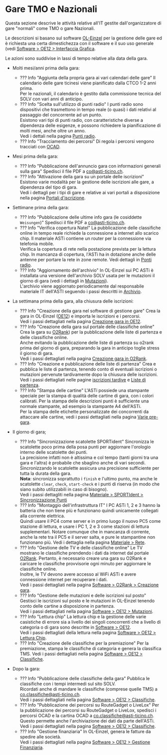 # Gare TMO e Nazionali
Questa sezione descrive le attività relative all'IT gestite dall'organizzatore di gare "normali" come TMO o gare Nazionali.  
  

Le descrizioni si basano sul software [OL-Einzel](../software/oe12/) per la gestione delle gare ed è richiesta una certa dimestichezza con il software e il suo uso generale (vedi [Software > OE12 > Interfaccia Grafica](../software/oe12/interfaccia_grafica.md).  
  
Le azioni sono suddivise in lassi di tempo relative alla data della gara.

- Molti mesi/anni prima della gara:
    - ??? Info "Aggiunta della propria gara ai vari calendari delle gare"
        Il calendario delle gare ticinesi viene pianificato dalla CTCO 1-2 anni prima.  
        Per le nazionali, il calendario è gestito dalla commissione tecnica del SOLV con vari anni di anticipo.
    - ??? Info "Scelta sull'utilizzo di punti radio"
        I punti radio sono dispositivi che trasmettono in tempo reale (o quasi) i dati relativi al passaggio del concorrente ad un punto.  
        Esistono vari tipi di punti radio, con caratteristiche diverse a dipendenza delle esigenze, e possono richiedere la pianificazione di molti mesi, anche oltre un anno.  
        Vedi i dettali nella pagina [Punti radio](../materiale/punti_radio.md).
    - ??? Info "Tracciamento dei percorsi"
        Di regola i percorsi vengono tracciati con [OCAD](../software/ocad/ocad_tracciatore.md).
- Mesi prima della gara:
    - ??? Info "Pubblicazione dell'annuncio gara con informazioni generali sulla gara"
        Spedisci il file PDF a [co@asti-ticino.ch](mailto://co@asti-ticino.ch).
    - ??? Info "Attivazione della gara su un portale delle iscrizioni"
        Esistono varie modalità per la gestione delle iscrizioni alle gare, a dipendenza del tipo di gara.  
        Vedi i dettagli per i tipi di gare e relative ai vari portali a disposizione nella pagina [Portali d'iscrizione](../software/portali_iscrizioni/).
- Settimane prima della gara:
    - ??? Info "Pubblicazione delle ultime info gara (le cosiddette `Weisungen`)"
        Spedisci il file PDF a [co@asti-ticino.ch](mailto://co@asti-ticino.ch).
    - ??? Info "Verifica copertura Natel"
        La pubblicazione delle classifiche online in tempo reale richiede la connessione a internet allo scarico chip. Il materiale ASTi contiene un router per la connessione via telefonia mobile.  
        Verifica la copertura di rete nella postazione prevista per la lettura chip. In mancanza di copertura, l'ASTi ha in dotazione anche delle antenne per portare la rete in zone remote. 
        Vedi dettagli in [Ponti radio](../materiale/ponti_radio.md).
    - ??? Info "Aggiornamento dell'archivio"
        In OL-Einzel sui PC ASTi è installata una versione dell'archivio SOLV usata per le mutazioni il giorno di gara (vedi i dettagli in [Mutazioni](../software/oe12/mutazioni_giorno_gara.md)).  
        L'archivio viene aggiornato periodicamente dal responsabile materiale IT dell'ASTI seguendo i passi descritti in [Archivio](../software/oe12/archivio.md).
- La settimana prima della gara, alla chiusura delle iscrizioni:
    - ??? Info "Creazione della gara nel software di gestione gare"
        Crea la gara in OL-Einzel ([OE12](../software/oe12/)) e importa le iscrizioni e i percorsi.  
        Vedi i passi dettagliati nella pagina [Creazione gara in OE12](../software/oe12/creazione_gara.md).
    - ??? Info "Creazione della gara sul portale delle classifiche online"
        Crea la gara su [O2Rank](http://classifiche.asti-ticino.ch/o2rank/)) per la pubblicazione delle liste di partenza e delle classifiche online.  
        Anche evitando la pubblicazione delle liste di partenza su o2rank prima del giorno di gara, preparando la gara in anticipo toglie stress il giorno di gara.  
        Vedi i passi dettagliati nella pagina [Creazione gara in O2Rank](../software/o2rank/creazione_gara.md).
    - ??? Info "Creazione e pubblicazione delle liste di partenza"
        Crea e pubblica le liste di partenza, tenendo conto di eventuali iscrizioni o mutazioni pervenute tardivamente dopo la chiusura delle iscrizioni.  
        Vedi i passi dettagliati nelle pagine [iscrizioni tardive](../software/oe12/iscrizioni_tardive.md) e [Liste di partenza](../software/oe12/liste_partenza.md).
    - ??? Info "Stampa delle cartine"
        L'ASTi possiede una stampante speciale per la stampa di qualità delle cartine di gara, con i colori calibrati. Per la stampa delle descrizioni punti è sufficiente una normale stampante, ad esempio la stampante A4 dell'ASTi.  
        Per la stampa delle etichette personalizzate dei concorrenti da attaccare alle cartine, vedi i passi dettagliati nella pagina [Varie pre-gara](../software/oe12/varie_pre_gara.md).  

- Il giorno di gara;
    - ??? Info "Sincronizzazione scatolette SPORTident"
        Sincronizza le scatolette poco prima della posa punti per aggiornare l'orologio interno delle scatolette dei punti.  
        La precisione infatti non è altissima e col tempo (tanti giorni tra una gara e l'altra) è probabile che sbaglino anche di vari secondi. Sincronizzando le scatolette assicura una precisione sufficiente per tutta la durata della gara.  
        **Nota**: sincronizza soprattutto i `finish` e l'ultimo punto, ma anche le scatolette `clear`, `check`, `start-check` e i punti di riserva (in modo che siano subito utilizzabili in caso di bisogno).  
        Vedi i passi dettagliti nella pagina [Materiale > SPORTIdent > Sincronizzazione Punti](../materiale/sportident/sincronizzazione_punti.md) 
    - ??? Info "Montaggio dell'infrastruttura IT"
        I PC ASTi 1, 2 e 3 hanno la batteria che non tiene più e funzionano quindi unicamente collegati alla corrente elettrica.  
        Quindi usare il PC4 come server e in primo luogo il nuovo PC5 come stazione di lettura, e usare i PC 1, 2 e 3 come stazioni di lettura supplementari. Notare comunque che in mancanza di corrente, anche la rete tra il PC5 e il server salta, e pure le stampantine non funzionano più.
        Vedi i dettaglia nella pagina [Materiale > Rete](../materiale/rete.md).
    - ??? Info "Gestione delle TV e delle classifiche online"
        Le TV mostrano le classifiche prendendo i dati da internet dal portale [O2Rank](http://classifiche.asti-ticino.ch). Pertanto, è necessario creare una gara su O2Rank e caricare le classifiche provvisorie ogni minuto per aggiornare le classifiche online.  
        Inoltre, le TV devono avere accesso al WiFi ASTi e avere connessione internet per recuperare i dati.    
        Vedi i passi dettagliati nella pagina [Software > O2Rank > Creazione gara](../software/o2rank/concorrenti.md).
    - ??? Info "Gestione delle mutazioni e delle iscrizioni sul posto"
        Gestisci le iscrizioni sul posto e le mutazioni in OL-Einzel tenendo conto delle cartine a disposizione in partenza.  
        Vedi i passi dettagliati nella pagina [Software > OE12 > Mutazioni](../software/oe12/mutazioni_giorno_gara.md).
    - ??? Info "Lettura chip"
        La lettura chip e la gestione delle varie casistiche di errore sia a livello dei singoli concorrenti che a livello di categoria o di gara sono descritte in [Software > OE12](../software/oe12/index.md).  
        Vedi i passi dettagliati della lettura nella pagina [Software > OE12 > Lettura Chip](../software/oe12/lettura_chip.md).
    - ??? Info "Creazione delle classifiche per la premiazione"
        Per la premiazione, stampa le classifiche di categoria e genera la classifica TMS.
        Vedi i passi dettagliati nella pagina [Software > OE12 > Classifiche](../software/oe12/classifiche.md). 
- Dopo la gara:
    - ??? Info "Pubblicazione delle classifiche della gara"
        Pubblica le classifiche con i tempi intermedi sul sito SOLV.  
        Ricordati anche di mandare le classifiche (comprese quelle TMS) a [co.classifiche@asti-ticino.ch](mailto://co.classifiche@asti-ticino.ch).  
        Vedi i passi dettagliati nella pagina [Software > OE12 > Classifiche](../software/oe12/classifiche.md). 
    - ??? Info "Pubblicazione dei percorsi su RouteGadget o LiveLox"
        Per la pubblicazione dei percorsi su RouteGadget o LiveLox, spedisci i percorsi OCAD e la cartina OCAD a [co.classifiche@asti-ticino.ch](mailto://co.classifiche@asti-ticino.ch).  
        Questo permette anche l'archiviazione dei dati da parte dell'ASTi.  
        Vedi i passi dettagliati nella pagina [Software > OE12 > Classifiche](../software/oe12/classifiche.md#classifiche-asti). 
    - ??? Info "Gestione finanziaria"
        In OL-Einzel, genera le fatture da spedire alle società.  
        Vedi i passi dettagliati nella pagina [Software > OE12 > Gestione Finanziaria](../software/oe12/finanze.md). 
